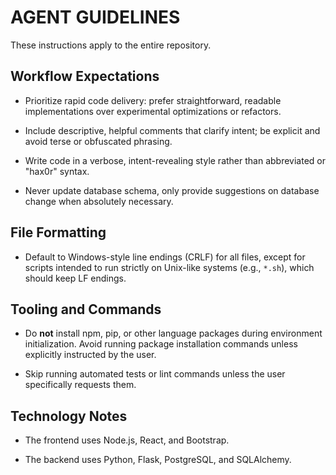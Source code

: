 # AGENT GUIDELINES

These instructions apply to the entire repository.

## Workflow Expectations

- Prioritize rapid code delivery: prefer straightforward, readable implementations over experimental optimizations or refactors.

- Include descriptive, helpful comments that clarify intent; be explicit and avoid terse or obfuscated phrasing.

- Write code in a verbose, intent-revealing style rather than abbreviated or "hax0r" syntax.

- Never update database schema, only provide suggestions on database change when absolutely necessary.


## File Formatting

- Default to Windows-style line endings (CRLF) for all files, except for scripts intended to run strictly on Unix-like systems (e.g., `*.sh`), which should keep LF endings.

## Tooling and Commands

- Do **not** install npm, pip, or other language packages during environment initialization. Avoid running package installation commands unless explicitly instructed by the user.

- Skip running automated tests or lint commands unless the user specifically requests them.

## Technology Notes

- The frontend uses Node.js, React, and Bootstrap.

- The backend uses Python, Flask, PostgreSQL, and SQLAlchemy.
